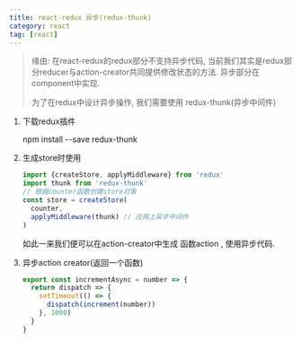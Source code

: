 ```yaml
---
title: react-redux 异步(redux-thunk)
category: react
tag: [react]
---
```


> 缘由: 在react-redux的redux部分不支持异步代码, 当前我们其实是redux部分reducer与action-creator共同提供修改状态的方法. 异步部分在component中实现. 
>
> 为了在redux中设计异步操作, 我们需要使用 redux-thunk(异步中间件)

<!--more-->

1. 下载redux插件

   npm install --save redux-thunk

2. 生成store时使用

   ```js
   import {createStore, applyMiddleware} from 'redux'
   import thunk from 'redux-thunk'
   // 根据counter函数创建store对象
   const store = createStore(
     counter,
     applyMiddleware(thunk) // 应用上异步中间件
   )
   ```

   如此一来我们便可以在action-creator中生成 函数action , 使用异步代码.

3. 异步action creator(返回一个函数)

   ```js
   export const incrementAsync = number => {
     return dispatch => {
       setTimeout(() => {
         dispatch(increment(number))
       }, 1000)
     }
   }
   
   ```

   



